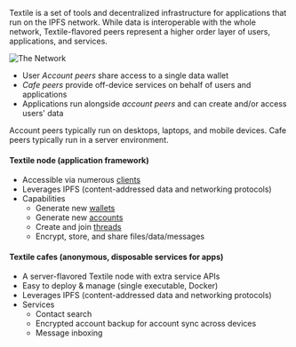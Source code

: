 Textile is a set of tools and decentralized infrastructure for applications that run on the IPFS network. While data is interoperable with the whole network, Textile-flavored peers represent a higher order layer of users, applications, and services.

![The Network](https://s3.amazonaws.com/textile.public/net4.png)

- User _Account peers_ share access to a single data wallet
- _Cafe peers_ provide off-device services on behalf of users and applications
- Applications run alongside _account peers_ and can create and/or access users' data

Account peers typically run on desktops, laptops, and mobile devices. Cafe peers typically run in a server environment.

#### Textile node (application framework)
* Accessible via numerous [clients](/clients)
* Leverages IPFS (content-addressed data and networking protocols)
* Capabilities
    * Generate new [wallets](/learn/wallet)
    * Generate new [accounts](/learn/wallet#accounts)
    * Create and join [threads](/learn/threads)
    * Encrypt, store, and share files/data/messages

#### Textile cafes (anonymous, disposable services for apps)
* A server-flavored Textile node with extra service APIs
* Easy to deploy & manage (single executable, Docker)
* Leverages IPFS (content-addressed data and networking protocols)
* Services
    * Contact search
    * Encrypted account backup for account sync across devices
    * Message inboxing

